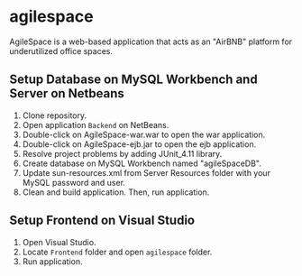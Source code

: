 # agilespace
AgileSpace is a web-based application that acts as an "AirBNB" platform for underutilized office spaces.

## Setup Database on MySQL Workbench and Server on Netbeans
1. Clone repository.
2. Open application `Backend` on NetBeans.
3. Double-click on AgileSpace-war.war to open the war application.
4. Double-click on AgileSpace-ejb.jar to open the ejb application.
5. Resolve project problems by adding JUnit_4.11 library.
6. Create database on MySQL Workbench named "agileSpaceDB".
7. Update sun-resources.xml from Server Resources folder with your MySQL password and user.
8. Clean and build application. Then, run application.

## Setup Frontend on Visual Studio
1. Open Visual Studio.
2. Locate `Frontend` folder and open `agilespace` folder.
3. Run application.